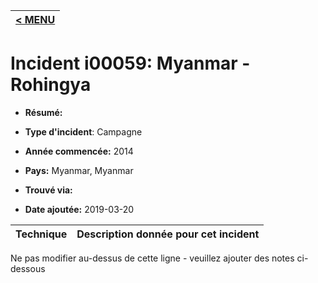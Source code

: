 |[< MENU](../README.md)|
|---|
# Incident i00059: Myanmar - Rohingya

* **Résumé:**

* **Type d'incident**: Campagne

* **Année commencée:** 2014

* **Pays:** Myanmar, Myanmar

* **Trouvé via:**

* **Date ajoutée:** 2019-03-20
 

|Technique |Description donnée pour cet incident |
|--------- |------------------------- |


Ne pas modifier au-dessus de cette ligne - veuillez ajouter des notes ci-dessous